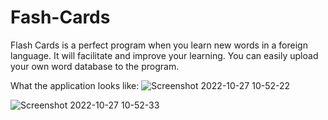 # Fash-Cards
Flash Cards is a perfect program when you learn new words in a foreign language. It will facilitate and improve your learning.
You can easily upload your own word database to the program.

What the application looks like:
![Screenshot 2022-10-27 10-52-22](https://user-images.githubusercontent.com/113987919/198243275-92f7241d-d72a-4091-a0ba-8fc7c6fa1f65.jpg)

![Screenshot 2022-10-27 10-52-33](https://user-images.githubusercontent.com/113987919/198243302-81bbc422-0821-4714-9e26-ca5701a3fea5.jpg)
